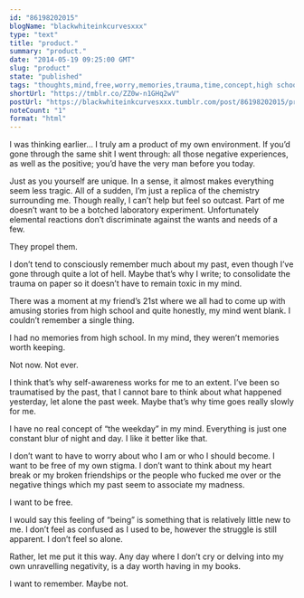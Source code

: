 ```yaml
---
id: "86198202015"
blogName: "blackwhiteinkcurvesxxx"
type: "text"
title: "product."
summary: "product."
date: "2014-05-19 09:25:00 GMT"
slug: "product"
state: "published"
tags: "thoughts,mind,free,worry,memories,trauma,time,concept,high school,out cast,remember,tragic"
shortUrl: "https://tmblr.co/ZZ0w-n1GHq2wV"
postUrl: "https://blackwhiteinkcurvesxxx.tumblr.com/post/86198202015/product"
noteCount: "1"
format: "html"
---
```


I was thinking earlier… I truly am a product of my own environment. If you’d gone through the same shit I went through: all those negative experiences, as well as the positive; you’d have the very man before you today.

Just as you yourself are unique. In a sense, it almost makes everything seem less tragic. All of a sudden, I’m just a replica of the chemistry surrounding me. Though really, I can’t help but feel so outcast. Part of me doesn’t want to be a botched laboratory experiment. Unfortunately elemental reactions don’t discriminate against the wants and needs of a few.

They propel them.

I don’t tend to consciously remember much about my past, even though I’ve gone through quite a lot of hell. Maybe that’s why I write; to consolidate the trauma on paper so it doesn’t have to remain toxic in my mind.

There was a moment at my friend’s 21st where we all had to come up with amusing stories from high school and quite honestly, my mind went blank. I couldn’t remember a single thing.

I had no memories from high school. In my mind, they weren’t memories worth keeping.

Not now. Not ever.

I think that’s why self-awareness works for me to an extent. I’ve been so traumatised by the past, that I cannot bare to think about what happened yesterday, let alone the past week. Maybe that’s why time goes really slowly for me.

I have no real concept of “the weekday” in my mind. Everything is just one constant blur of night and day. I like it better like that.

I don’t want to have to worry about who I am or who I should become. I want to be free of my own stigma. I don’t want to think about my heart break or my broken friendships or the people who fucked me over or the negative things which my past seem to associate my madness.

I want to be free.

I would say this feeling of “being” is something that is relatively little new to me. I don’t feel as confused as I used to be, however the struggle is still apparent. I don’t feel so alone.

Rather, let me put it this way. Any day where I don’t cry or delving into my own unravelling negativity, is a day worth having in my books.

I want to remember. Maybe not.